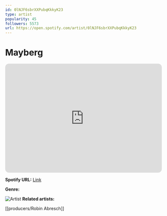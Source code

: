 ```yaml
---
id: 0lNJF6sbrXXPubqKkkyK23
type: artist
popularity: 45
followers: 5573
url: https://open.spotify.com/artist/0lNJF6sbrXXPubqKkkyK23
---
```

# Mayberg

<iframe style="border-radius:12px" src="https://open.spotify.com/embed/artist/0lNJF6sbrXXPubqKkkyK23" width="100%" height="352" frameBorder="0" allowfullscreen="" allow="autoplay; clipboard-write; encrypted-media; fullscreen; picture-in-picture" loading="lazy"></iframe>

**Spotify URL:** [Link](https://open.spotify.com/artist/0lNJF6sbrXXPubqKkkyK23)

**Genre:** 

![Artist](https://i.scdn.co/image/ab6761610000e5eb4e4cad569c8b510bcb626ef4)
**Related artists:**

[[producers/Robin Abresch]]
